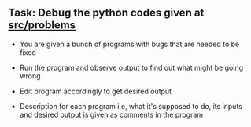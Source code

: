 ## Task: Debug the python codes given at [src/problems](src/problems)

- You are given a bunch of programs with bugs that are needed to be fixed
- Run the program and observe output to find out what might be going wrong
- Edit program accordingly to get desired output


- Description for each program i.e, what it's supposed to do, its inputs and desired output is given as comments in the program
